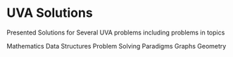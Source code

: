 # UVA Solutions
Presented Solutions for Several UVA problems including problems in topics

Mathematics
Data Structures
Problem Solving Paradigms
Graphs
Geometry
